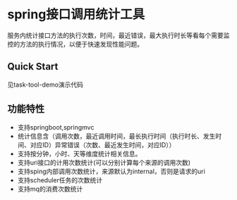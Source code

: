 # spring接口调用统计工具

服务内统计接口方法的执行次数，时间，最近错误，最大执行时长等看每个需要监控的方法的执行情况，以便于快速发现性能问题。

## Quick Start

见task-tool-demo演示代码

## 功能特性

* 支持springboot,springmvc
* 统计信息含（调用次数，最近调用时间，最长执行时间（执行时长、发生时间、对应ID）异常错误（次数、最近发生时间，对应ID））
* 支持按分钟，小时、天等维度统计相关信息。
* 支持uri接口的计用次数统计(可以分别计算每个来源的调用次数)
* 支持sping内部调用次数统计，来源默认为internal，否则是请求的uri
* 支持scheduler任务的次数统计
* 支持mq的消费次数统计